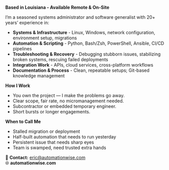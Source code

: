 
**Based in Louisiana - Available Remote & On-Site**

I’m a seasoned systems administrator and software generalist with 20+ years’ experience in:

- **Systems & Infrastructure** - Linux, Windows, network configuration, environment setup, migrations
- **Automation & Scripting** - Python, Bash/Zsh, PowerShell, Ansible, CI/CD pipelines
- **Troubleshooting & Recovery** - Debugging stubborn issues, stabilizing broken systems, rescuing failed deployments
- **Integration Work** - APIs, cloud services, cross-platform workflows
- **Documentation & Process** - Clean, repeatable setups; Git-based knowledge management

**How I Work**  
- You own the project — I make the problems go away.  
- Clear scope, fair rate, no micromanagement needed.  
- Subcontractor or embedded temporary engineer.  
- Short bursts or longer engagements.

**When to Call Me**  
- Stalled migration or deployment  
- Half-built automation that needs to run yesterday  
- Persistent issue that needs sharp eyes  
- Team is swamped, need trusted extra hands

📧 **Contact:** eric@automationwise.com  
🌐 **automationwise.com**
